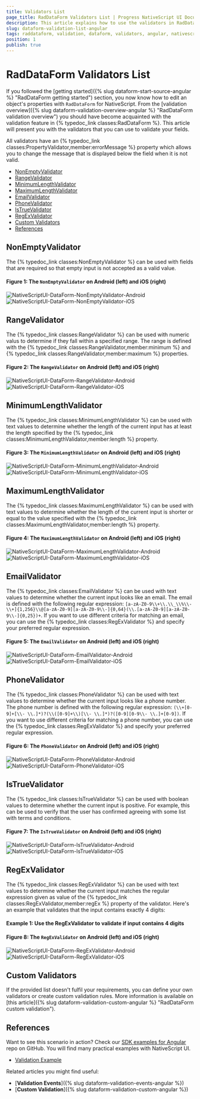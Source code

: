 ```yaml
---
title: Validators List
page_title: RadDataForm Validators List | Progress NativeScript UI Documentation
description: This article explains how to use the validators in RadDataForm for NativeScript.
slug: dataform-validation-list-angular
tags: raddataform, validation, dataform, validators, angular, nativescript, professional, ui
position: 1
publish: true
---
```


# RadDataForm Validators List

If you followed the [getting started]({% slug dataform-start-source-angular %} "RadDataForm getting started") section, you now know how to edit an object's properties with `RadDataForm` for NativeScript. From the [validation overview]({% slug dataform-validation-overview-angular %} "RadDataForm validation overview") you should have become acquainted with the validation feature in {% typedoc_link classes:RadDataForm %}. This article will present you with the validators that you can use to validate your fields.

All validators have an {% typedoc_link classes:PropertyValidator,member:errorMessage %} property which allows you to change the message that is displayed below the field when it is not valid.

* [NonEmptyValidator](#nonemptyvalidator)
* [RangeValidator](#rangevalidator)
* [MinimumLengthValidator](#minimumlengthvalidator)
* [MaximumLengthValidator](#maximumlengthvalidator)
* [EmailValidator](#emailvalidator)
* [PhoneValidator](#phonevalidator)
* [IsTrueValidator](#istruevalidator)
* [RegExValidator](#regexvalidator)
* [Custom Validators](#custom-validators)
* [References](#references)

## NonEmptyValidator

The {% typedoc_link classes:NonEmptyValidator %} can be used with fields that are required so that empty input is not accepted as a valid value.

#### Figure 1: The `NonEmptyValidator` on Android (left) and iOS (right)

![NativeScriptUI-DataForm-NonEmptyValidator-Android](../../../img/ns_ui/dataform-validation-list-01-android.png "NonEmptyValidator in RadDataForm in Android") ![NativeScriptUI-DataForm-NonEmptyValidator-iOS](../../../img/ns_ui/dataform-validation-list-01-ios.png "NonEmptyValidator in RadDataForm in iOS")

## RangeValidator

The {% typedoc_link classes:RangeValidator %} can be used with numeric valus to determine if they fall within a specified range. The range is defined with the {% typedoc_link classes:RangeValidator,member:minimum %} and {% typedoc_link classes:RangeValidator,member:maximum %} properties.

#### Figure 2: The `RangeValidator` on Android (left) and iOS (right)

![NativeScriptUI-DataForm-RangeValidator-Android](../../../img/ns_ui/dataform-validation-list-02-android.png "RangeValidator in RadDataForm in Android") ![NativeScriptUI-DataForm-RangeValidator-iOS](../../../img/ns_ui/dataform-validation-list-02-ios.png "RangeValidator in RadDataForm in iOS")

## MinimumLengthValidator

The {% typedoc_link classes:MinimumLengthValidator %} can be used with text values to determine whether the length of the current input has at least the length specified by the {% typedoc_link classes:MinimumLengthValidator,member:length %} property.

#### Figure 3: The `MinimumLengthValidator` on Android (left) and iOS (right)

![NativeScriptUI-DataForm-MinimumLengthValidator-Android](../../../img/ns_ui/dataform-validation-list-03-android.png "MinimumLengthValidator in RadDataForm in Android") ![NativeScriptUI-DataForm-MinimumLengthValidator-iOS](../../../img/ns_ui/dataform-validation-list-03-ios.png "MinimumLengthValidator in RadDataForm in iOS")

## MaximumLengthValidator

The {% typedoc_link classes:MaximumLengthValidator %} can be used with text values to determine whether the length of the current input is shorter or equal to the value specified with the {% typedoc_link classes:MaximumLengthValidator,member:length %} property.

#### Figure 4: The `MaximumLengthValidator` on Android (left) and iOS (right)

![NativeScriptUI-DataForm-MaximumLengthValidator-Android](../../../img/ns_ui/dataform-validation-list-04-android.png "MaximumLengthValidator in RadDataForm in Android") ![NativeScriptUI-DataForm-MaximumLengthValidator-iOS](../../../img/ns_ui/dataform-validation-list-04-ios.png "MaximumLengthValidator in RadDataForm in iOS")

## EmailValidator

The {% typedoc_link classes:EmailValidator %} can be used with text values to determine whether the current input looks like an email. The email is defined with the following regular expression: `[a-zA-Z0-9\\+\\.\\_\\%\\-\\+]{1,256}\\@[a-zA-Z0-9][a-zA-Z0-9\\-]{0,64}(\\.[a-zA-Z0-9][a-zA-Z0-9\\-]{0,25})+`. If you want to use different criteria for matching an email, you can use the {% typedoc_link classes:RegExValidator %} and specify your preferred regular expression.

#### Figure 5: The `EmailValidator` on Android (left) and iOS (right)

![NativeScriptUI-DataForm-EmailValidator-Android](../../../img/ns_ui/dataform-validation-list-05-android.png "EmailValidator in RadDataForm in Android") ![NativeScriptUI-DataForm-EmailValidator-iOS](../../../img/ns_ui/dataform-validation-list-05-ios.png "EmailValidator in RadDataForm in iOS")

## PhoneValidator

The {% typedoc_link classes:PhoneValidator %} can be used with text values to determine whether the current input looks like a phone number. The phone number is defined with the following regular expression: `(\\+[0-9]+[\\- \\.]*)?(\\([0-9]+\\)[\\- \\.]*)?([0-9][0-9\\- \\.]+[0-9])`. If you want to use different criteria for matching a phone number, you can use the {% typedoc_link classes:RegExValidator %} and specify your preferred regular expression.

#### Figure 6: The `PhoneValidator` on Android (left) and iOS (right)

![NativeScriptUI-DataForm-PhoneValidator-Android](../../../img/ns_ui/dataform-validation-list-06-android.png "PhoneValidator in RadDataForm in Android") ![NativeScriptUI-DataForm-PhoneValidator-iOS](../../../img/ns_ui/dataform-validation-list-06-ios.png "PhoneValidator in RadDataForm in iOS")

## IsTrueValidator

The {% typedoc_link classes:IsTrueValidator %} can be used with boolean values to determine whether the current input is positive. For example, this can be used to verify that the user has confirmed agreeing with some list with terms and conditions.

#### Figure 7: The `IsTrueValidator` on Android (left) and iOS (right)

![NativeScriptUI-DataForm-IsTrueValidator-Android](../../../img/ns_ui/dataform-validation-list-07-android.png "IsTrueValidator in RadDataForm in Android") ![NativeScriptUI-DataForm-IsTrueValidator-iOS](../../../img/ns_ui/dataform-validation-list-07-ios.png "IsTrueValidator in RadDataForm in iOS")

## RegExValidator

The {% typedoc_link classes:RegExValidator %} can be used with text values to determine whether the current input matches the regular expression given as value of the {% typedoc_link classes:RegExValidator,member:regEx %} property of the validator. Here's an example that validates that the input contains exactly 4 digits:

#### Example 1: Use the RegExValidator to validate if input contains 4 digits

<snippet id='angular-dataform-validation-regex-html'/>

#### Figure 8: The `RegExValidator` on Android (left) and iOS (right)

![NativeScriptUI-DataForm-RegExValidator-Android](../../../img/ns_ui/dataform-validation-list-08-android.png "RegExValidator in RadDataForm in Android") ![NativeScriptUI-DataForm-RegExValidator-iOS](../../../img/ns_ui/dataform-validation-list-08-ios.png "RegExValidator in RadDataForm in iOS")

## Custom Validators

If the provided list doesn't fulfil your requirements, you can define your own validators or create custom validation rules. More information is available on [this article]({% slug dataform-validation-custom-angular %} "RadDataForm custom validation").


## References

Want to see this scenario in action?
Check our [SDK examples for Angular](https://github.com/telerik/nativescript-ui-samples-angular) repo on GitHub. You will find many practical examples with NativeScript UI.

* [Validation Example](https://github.com/telerik/nativescript-ui-samples-angular/tree/master/dataform/app/examples/validation)

Related articles you might find useful:

* [**Validation Events**]({% slug dataform-validation-events-angular %})
* [**Custom Validation**]({% slug dataform-validation-custom-angular %})
